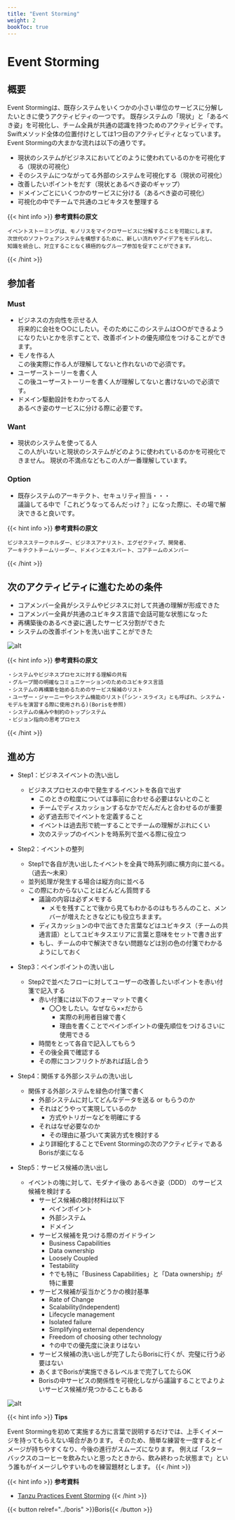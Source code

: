 ```yaml
---
title: "Event Storming"
weight: 2
bookToc: true
---
```


# Event Storming

## 概要
Event Stormingは、既存システムをいくつかの小さい単位のサービスに分解したいときに使うアクティビティの一つです。
既存システムの「現状」と「あるべき姿」を可視化し、チーム全員が共通の認識を持つためのアクティビティです。
Swiftメソッド全体の位置付けとしては1つ目のアクティビティとなっています。  
Event Stormingの大まかな流れは以下の通りです。
  - 現状のシステムがビジネスにおいてどのように使われているのかを可視化する（現状の可視化）
  - そのシステムにつながってる外部のシステムを可視化する（現状の可視化）
  - 改善したいポイントをだす（現状とあるべき姿のギャップ）
  - ドメインごとにいくつかのサービスに分ける（あるべき姿の可視化）
  - 可視化の中でチームで共通のユビキタスを整理する

{{< hint info >}}
**参考資料の原文**
```
イベントストーミングは、モノリスをマイクロサービスに分解することを可能にします。
次世代のソフトウェアシステムを構想するために、新しい流れやアイデアをモデル化し、
知識を統合し、対立することなく積極的なグループ参加を促すことができます。
```
{{< /hint >}}

## 参加者

### Must
- ビジネスの方向性を示せる人  
  将来的に会社を○○にしたい。そのためにこのシステムは○○ができるようになりたいとかを示すことで、改善ポイントの優先順位をつけることができます。
- モノを作る人  
  この後実際に作る人が理解してないと作れないので必須です。
- ユーザーストーリーを書く人  
  この後ユーザーストーリーを書く人が理解してないと書けないので必須です。
- ドメイン駆動設計をわかってる人  
  あるべき姿のサービスに分ける際に必要です。
### Want
- 現状のシステムを使ってる人  
  この人がいないと現状のシステムがどのように使われているのかを可視化できません。
  現状の不満点などもこの人が一番理解しています。
### Option
- 既存システムのアーキテクト、セキュリティ担当・・・  
  議論してる中で「これどうなってるんだっけ？」になった際に、その場で解決できると良いです。

{{< hint info >}}
**参考資料の原文**
```
ビジネスステークホルダー、ビジネスアナリスト、エグゼクティブ、開発者、
アーキテクトチームリーダー、ドメインエキスパート、コアチームのメンバー
```
{{< /hint >}}

## 次のアクティビティに進むための条件

- コアメンバー全員がシステムやビジネスに対して共通の理解が形成できた
- コアメンバー全員が共通のユビキタス言語で会話可能な状態になった
- 再構築後のあるべき姿に適したサービス分割ができた
- システムの改善ポイントを洗い出すことができた
  
![alt](UbiquitousSample.jpg)

{{< hint info >}}
**参考資料の原文**
```
・システムやビジネスプロセスに対する理解の共有
・グループ間の明確なコミュニケーションのためのユビキタス言語
・システムの再構築を始めるためのサービス候補のリスト
・ユーザー・ジャーニーやシステム機能のリスト(「シン・スライス」とも呼ばれ、システム・モデルを演習する際に使用される)(Borisを参照)
・システムの痛みや制約のトップシステム
・ビジョン指向の思考プロセス
```
{{< /hint >}}

## 進め方

- Step1：ビジネスイベントの洗い出し
  - ビジネスプロセスの中で発生するイベントを各自で出す
    - このときの粒度については事前に合わせる必要はないとのこと
    - チームでディスカッションするなかでだんだんと合わせるのが重要
    - 必ず過去形でイベントを定義すること
    - イベントは過去形で統一することでチームの理解がぶれにくい
    - 次のステップのイベントを時系列で並べる際に役立つ

- Step2：イベントの整列
  - Step1で各自が洗い出したイベントを全員で時系列順に横方向に並べる。（過去～未来）
  - 並列処理が発生する場合は縦方向に並べる
  - この際にわからないことはどんどん質問する
    - 議論の内容は必ずメモする
      - メモを残すことで後から見てもわかるのはもちろんのこと、メンバーが増えたときなどにも役立ちまます。
    - ディスカッションの中で出てきた言葉などはユビキタス（チームの共通言語）としてユビキタスエリアに言葉と意味をセットで書き出す
    - もし、チームの中で解決できない問題などは別の色の付箋でわかるようにしておく

- Step3：ペインポイントの洗い出し
  - Step2で並べたフローに対してユーザーの改善したいポイントを赤い付箋で記入する
    - 赤い付箋には以下のフォーマットで書く
      - 〇〇をしたい。なぜなら××だから
        - 実際の利用者目線で書く
        - 理由を書くことでペインポイントの優先順位をつけるさいに使用できる
    - 時間をとって各自で記入してもらう
    - その後全員で確認する
    - その際にコンフリクトがあれば話し合う

- Step4：関係する外部システムの洗い出し
  - 関係する外部システムを緑色の付箋で書く
    - 外部システムに対してどんなデータを送る or もらうのか
    - それはどうやって実現しているのか
      - 方式やトリガーなどを明確にする
    - それはなぜ必要なのか
      - その理由に基づいて実装方式を検討する
    - より詳細化することでEvent Stormingの次のアクティビティであるBorisが楽になる

- Step5：サービス候補の洗い出し
  - イベントの塊に対して、モダナイ後の あるべき姿（DDD） のサービス候補を検討する
    - サービス候補の検討材料は以下
      - ペインポイント
      - 外部システム
      - ドメイン
    - サービス候補を見つける際のガイドライン
      - Business Capabilities
      - Data ownership
      - Loosely Coupled
      - Testability
      - ↑でも特に「Business Capabilities」と「Data ownership」が特に重要
    - サービス候補が妥当かどうかの検討基準
      - Rate of Change
      - Scalability(Independent)
      - Lifecycle management
      - Isolated failure
      - Simplifying external dependency
      - Freedom of choosing other technology
      - ↑の中での優先度に決まりはない
    - サービス候補の洗い出しが完了したらBorisに行くが、完璧に行う必要はない
    - あくまでBorisが実施できるレベルまで完了してたらOK
    - Borisの中サービスの関係性を可視化しながら議論することでよりよいサービス候補が見つかることもある
  
![alt](EventStormingSample.jpg)

{{< hint info >}}
**Tips**

Event Stormingを初めて実施する方に言葉で説明するだけでは、上手くイメージを持ってもらえない場合があります。
そのため、簡単な練習を一度するとイメージが持ちやすくなり、今後の進行がスムーズになります。
例えば「スターバックスのコーヒーを飲みたいと思ったときから、飲み終わった状態まで」という誰もがイメージしやすいものを練習題材とします。
{{< /hint >}}

{{< hint info >}}
**参考資料**
- [Tanzu Practices Event Storming](https://tanzu.vmware.com/developer/practices/event-storming/)
{{< /hint >}}

{{< button relref="../boris" >}}Boris{{< /button >}}